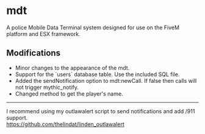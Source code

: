 # mdt
A police Mobile Data Terminal system designed for use on the FiveM platform and ESX framework.


## Modifications
<ul>
  <li>Minor changes to the appearance of the mdt.</li>
  <li>Support for the `users` database table. Use the included SQL file.</li>
  <li>Added the sendNotification option to mdt:newCall. If false then calls will not trigger mythic_notify.</li>
  <li>Changed method to get the player's name.</li>
</ul>
<hr>

I recommend using my outlawalert script to send notifications and add /911 support.  
https://github.com/thelindat/linden_outlawalert
